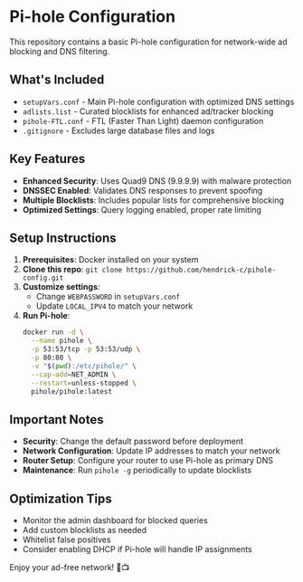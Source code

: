 # Pi-hole Configuration

This repository contains a basic Pi-hole configuration for network-wide ad blocking and DNS filtering.

## What's Included

- `setupVars.conf` - Main Pi-hole configuration with optimized DNS settings
- `adlists.list` - Curated blocklists for enhanced ad/tracker blocking
- `pihole-FTL.conf` - FTL (Faster Than Light) daemon configuration
- `.gitignore` - Excludes large database files and logs

## Key Features

- **Enhanced Security**: Uses Quad9 DNS (9.9.9.9) with malware protection
- **DNSSEC Enabled**: Validates DNS responses to prevent spoofing
- **Multiple Blocklists**: Includes popular lists for comprehensive blocking
- **Optimized Settings**: Query logging enabled, proper rate limiting

## Setup Instructions

1. **Prerequisites**: Docker installed on your system
2. **Clone this repo**: `git clone https://github.com/hendrick-c/pihole-config.git`
3. **Customize settings**: 
   - Change `WEBPASSWORD` in `setupVars.conf`
   - Update `LOCAL_IPV4` to match your network
4. **Run Pi-hole**:
   ```bash
   docker run -d \
     --name pihole \
     -p 53:53/tcp -p 53:53/udp \
     -p 80:80 \
     -v "$(pwd):/etc/pihole/" \
     --cap-add=NET_ADMIN \
     --restart=unless-stopped \
     pihole/pihole:latest
   ```

## Important Notes

- **Security**: Change the default password before deployment
- **Network Configuration**: Update IP addresses to match your network
- **Router Setup**: Configure your router to use Pi-hole as primary DNS
- **Maintenance**: Run `pihole -g` periodically to update blocklists

## Optimization Tips

- Monitor the admin dashboard for blocked queries
- Add custom blocklists as needed
- Whitelist false positives
- Consider enabling DHCP if Pi-hole will handle IP assignments

Enjoy your ad-free network! 🚫📺